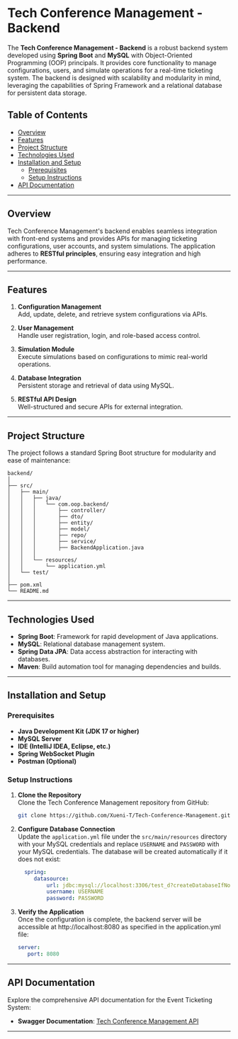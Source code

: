 # Tech Conference Management - Backend

The **Tech Conference Management - Backend** is a robust backend system developed using **Spring Boot** and **MySQL** with Object-Oriented Programming (OOP) principals. It provides core functionality to manage configurations, users, and simulate operations for a real-time ticketing system. The backend is designed with scalability and modularity in mind, leveraging the capabilities of Spring Framework and a relational database for persistent data storage.

## Table of Contents

- [Overview](#overview)
- [Features](#features)
- [Project Structure](#project-structure)
- [Technologies Used](#technologies-used)
- [Installation and Setup](#installation-and-setup)
   - [Prerequisites](#prerequisites)
   - [Setup Instructions](#setup-instructions)
- [API Documentation](#api-documentation)

---

## Overview

Tech Conference Management's backend enables seamless integration with front-end systems and provides APIs for managing ticketing configurations, user accounts, and system simulations. The application adheres to **RESTful principles**, ensuring easy integration and high performance.

---

## Features

1. **Configuration Management**  
    Add, update, delete, and retrieve system configurations via APIs.

2. **User Management**  
    Handle user registration, login, and role-based access control.

3. **Simulation Module**  
    Execute simulations based on configurations to mimic real-world operations.

4. **Database Integration**  
    Persistent storage and retrieval of data using MySQL.

5. **RESTful API Design**  
    Well-structured and secure APIs for external integration.

---

## Project Structure

The project follows a standard Spring Boot structure for modularity and ease of maintenance:

```
backend/
│
├── src/
│   ├── main/
│   │   ├── java/
│   │   │   └── com.oop.backend/
│   │   │       ├── controller/
│   │   │       ├── dto/
│   │   │       ├── entity/
│   │   │       ├── model/
│   │   │       ├── repo/
│   │   │       ├── service/
│   │   │       ├── BackendApplication.java
│   │   │       
│   │   └── resources/
│   │       └── application.yml
│   └── test/
│
├── pom.xml
└── README.md
```

---

## Technologies Used

- **Spring Boot**: Framework for rapid development of Java applications.
- **MySQL**: Relational database management system.
- **Spring Data JPA**: Data access abstraction for interacting with databases.
- **Maven**: Build automation tool for managing dependencies and builds.

---

## Installation and Setup

### Prerequisites

- **Java Development Kit (JDK 17 or higher)**
- **MySQL Server**
- **IDE (IntelliJ IDEA, Eclipse, etc.)**
- **Spring WebSocket Plugin**
- **Postman (Optional)**

### Setup Instructions

1. **Clone the Repository**  
    Clone the Tech Conference Management repository from GitHub:
    ```bash
    git clone https://github.com/Xueni-T/Tech-Conference-Management.git
    ```

2. **Configure Database Connection**  
    Update the `application.yml` file under the `src/main/resources` directory with your MySQL credentials and replace `USERNAME` and `PASSWORD` with your MySQL credentials. The database will be created automatically if it does not exist:
    ```yaml
      spring:
         datasource:
             url: jdbc:mysql://localhost:3306/test_d?createDatabaseIfNotExist=true
             username: USERNAME
             password: PASSWORD
    ```

3. **Verify the Application**  
    Once the configuration is complete, the backend server will be accessible at http://localhost:8080 as specified in the application.yml file:
    ``` yaml
    server:
       port: 8080
    ```

---

## API Documentation

Explore the comprehensive API documentation for the Event Ticketing System:

- **Swagger Documentation**: [Tech Conference Management API](http://localhost:8080/swagger-ui/index.html)
    
---

